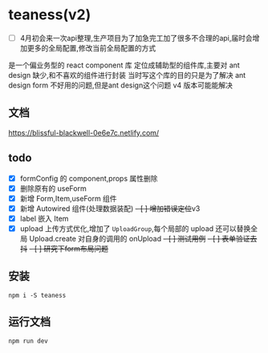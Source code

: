# teaness(v2)

- [ ] 4月初会来一次api整理,生产项目为了加急完工加了很多不合理的api,届时会增加更多的全局配置,修改当前全局配置的方式

是一个偏业务型的 react component 库
定位成辅助型的组件库,主要对 ant design 缺少,和不喜欢的组件进行封装
当时写这个库的目的只是为了解决 ant design form 不好用的问题,但是ant design这个问题 v4 版本可能能解决

## 文档

https://blissful-blackwell-0e6e7c.netlify.com/

## todo
- [x] formConfig 的 component,props 属性删除
- [x] 删除原有的 useForm
- [x] 新增 Form,Item,useForm 组件
- [x] 新增 Autowired 组件(处理数据装配)
~~- [ ] 增加错误定位~~v3
- [x] label 嵌入 Item
- [x] upload 上传方式优化,增加了 `UploadGroup`,每个局部的 upload 还可以替换全局 Upload.create 对自身的调用的 onUpload
~~- [ ] 测试用例~~
~~- [ ] 表单验证去抖~~
~~- [ ] 研究下form布局问题~~

## 安装

`npm i -S teaness`

## 运行文档

`npm run dev`
